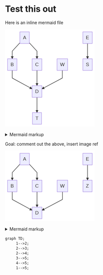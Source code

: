 # Test this out

Here is an inline mermaid file

<!-- generated by mermaid compile action - START -->
![~mermaid diagram 1~](/output/test_test-md-1.png)
<details>
  <summary>Mermaid markup</summary>

```mermaid
graph TD;
    A-->B;
    A-->C;
    B-->D;
    C-->D;
    W-->D;
    E-->S;
    D-->T;
```

</details>
<!-- generated by mermaid compile action - END -->

Goal: comment out the above, insert image ref

<!-- generated by mermaid compile action - START -->
![~mermaid diagram 2~](/output/test_test-md-2.png)
<details>
  <summary>Mermaid markup</summary>

```mermaid
graph TD;
    A-->B;
    A-->C;
    B-->D;
    C-->D;
    W-->D;
    E-->Z;
```

</details>
<!-- generated by mermaid compile action - END -->

```mermaid
graph TD;
     1-->2;
     2-->3;
     2-->4;
     3-->5;
     4-->5;
     1-->5;
```

     
